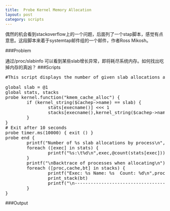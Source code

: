```yaml
---
title:  Probe Kernel Memory Allocation
layout: post
category: scripts
---
```


<p>
偶然的机会看到stackoverflow上的一个问题，后面列了一个stap脚本，感觉有点意思。这段脚本来着于systemtap邮件组的一个邮件，作者Ross Mikosh。
</p>
###Problem

通过/proc/slabinfo 可以看到某些slab增长异常，即将耗尽系统内存。如何找出吃掉内存的真凶？
###Scripts

<script src="https://google-code-prettify.googlecode.com/svn/loader/run_prettify.js?lang=cc&skin=sunburst"></script>
<pre class="prettyprint">
#This script displays the number of given slab allocations and the backtraces leading up to it. 

global slab = @1
global stats, stacks
probe kernel.function("kmem_cache_alloc") {
        if (kernel_string($cachep->name) == slab) {
                stats[execname()] <<< 1
                stacks[execname(),kernel_string($cachep->name),backtrace()] <<< 1
        }   
}
# Exit after 10 seconds
probe timer.ms(10000) { exit () }
probe end {
        printf("Number of %s slab allocations by process\n", slab)
        foreach ([exec] in stats) {
                printf("%s:\t%d\n",exec,@count(stats[exec]))
        }   
        printf("\nBacktrace of processes when allocating\n")
        foreach ([proc,cache,bt] in stacks) {
                printf("Exec: %s Name: %s  Count: %d\n",proc,cache,@count(stacks[proc,cache,bt]))
                print_stack(bt)
                printf("\n-------------------------------------------------------\n\n")
        }
}
</pre>
###Output
